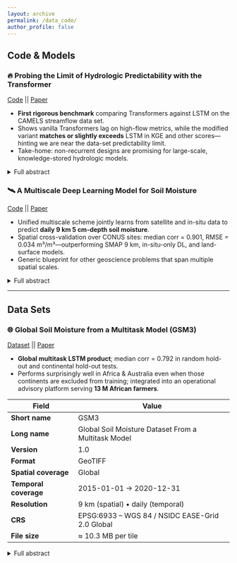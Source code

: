 ```yaml
---
layout: archive
permalink: /data_code/
author_profile: false
---
```


<!-- ====== MODELS / CODE ====== -->
## Code & Models

### 🔥 Probing the Limit of Hydrologic Predictability with the **Transformer**
[Code](https://doi.org/10.5281/zenodo.13664154) || [Paper](https://doi.org/10.1016/j.jhydrol.2024.131389)
- **First rigorous benchmark** comparing Transformers against LSTM on the CAMELS streamflow data set.  
- Shows vanilla Transformers lag on high-flow metrics, while the modified variant **matches or slightly exceeds** LSTM in KGE and other scores—hinting we are near the data-set predictability limit.  
- Take-home: non-recurrent designs are promising for large-scale, knowledge-stored hydrologic models.  
<details><summary>Full abstract</summary>For a number of years since their introduction to hydrology, recurrent neural networks like long short-term memory (LSTM) networks have proven remarkably difficult to surpass in terms of daily hydrograph metrics on community-shared benchmarks. Outside of hydrology, Transformers have now become the model of choice for sequential prediction tasks, making it a curious architecture to investigate for application to hydrology. Here, we first show that a vanilla (basic) Transformer architecture is not competitive against LSTM on the widely benchmarked CAMELS streamflow dataset, and lagged especially prominently for the high-flow metrics, perhaps due to the lack of memory mechanisms. However, a recurrence-free variant of the Transformer model obtained mixed comparisons with LSTM, producing very slightly higher Kling-Gupta efficiency coefficients (KGE), along with other metrics. The lack of advantages for the vanilla Transformer network is linked to the nature of hydrologic processes. Additionally, similar to LSTM, the Transformer can also merge multiple meteorological forcing datasets to improve model performance. Therefore, the modified Transformer represents a rare competitive architecture to LSTM in rigorous benchmarks. Valuable lessons were learned: (1) the basic Transformer architecture is not suitable for hydrologic modeling; (2) the recurrence-free modification is beneficial, so future work should continue to test such modifications; and (3) the performance of state-of-the-art models may be close to the prediction limits of the dataset. As a non-recurrent model, the Transformer may bear scale advantages for learning from bigger datasets and storing knowledge. This work lays the groundwork for future explorations into pretraining models, serving as a foundational benchmark that underscores the potential benefits in hydrology.</details>

### 🛰️ A Multiscale Deep Learning Model for Soil Moisture
[Code](https://zenodo.org/records/6363140) || [Paper](https://doi.org/10.1029/2021GL096847)
- Unified multiscale scheme jointly learns from satellite and in-situ data to predict **daily 9 km 5 cm-depth soil moisture**.  
- Spatial cross-validation over CONUS sites: median corr = 0.901, RMSE = 0.034 m³/m³—outperforming SMAP 9 km, in-situ-only DL, and land-surface models.  
- Generic blueprint for other geoscience problems that span multiple spatial scales.  
<details><summary>Full abstract</summary>Deep learning (DL) models trained on hydrologic observations can perform extraordinarily well, but they can inherit deficiencies of the training data, such as limited coverage of in situ data or low resolution/accuracy of satellite data. Here we propose a novel multiscale DL scheme learning simultaneously from satellite and in situ data to predict 9 km daily soil moisture (5 cm depth). Based on spatial cross-validation over sites in the conterminous United States, the multiscale scheme obtained a median correlation of 0.901 and root-mean-square error of 0.034 m3/m3. It outperformed the Soil Moisture Active Passive satellite mission's 9 km product, DL models trained on in situ data alone, and land surface models. Our 9 km product showed better accuracy than previous 1 km satellite downscaling products, highlighting limited impacts of improving resolution. Not only is our product useful for planning against floods, droughts, and pests, our scheme is generically applicable to geoscientific domains with data on multiple scales, breaking the confines of individual data sets.</details>

---

<!-- ====== DATA SETS ====== -->
## Data Sets

### 🌐 Global Soil Moisture from a Multitask Model (**GSM3**)
[Dataset](https://doi.org/10.5281/zenodo.7344484) || [Paper](https://doi.org/10.5194/gmd-16-1553-2023)
- **Global multitask LSTM product**; median corr = 0.792 in random hold-out and continental hold-out tests.  
- Performs surprisingly well in Africa & Australia even when those continents are excluded from training; integrated into an operational advisory platform serving **13 M African farmers**.

| Field | Value |
|-------|-------|
| **Short name** | GSM3 |
| **Long name** | Global Soil Moisture Dataset From a Multitask Model |
| **Version** | 1.0 |
| **Format** | GeoTIFF |
| **Spatial coverage** | Global |
| **Temporal coverage** | 2015-01-01 → 2020-12-31 |
| **Resolution** | 9 km (spatial) • daily (temporal) |
| **CRS** | EPSG:6933 – WGS 84 / NSIDC EASE-Grid 2.0 Global |
| **File size** | ≈ 10.3 MB per tile |

<details><summary>Full abstract</summary>Climate change threatens our ability to grow food for an ever-increasing population. There is a need for high-quality soil moisture predictions in under-monitored regions like Africa. However, it is unclear if soil moisture processes are globally similar enough to allow our models trained on available in situ data to maintain accuracy in unmonitored regions. We present a multitask long short-term memory (LSTM) model that learns simultaneously from global satellite-based data and in situ soil moisture data. This model is evaluated in both random spatial holdout mode and continental holdout mode (trained on some continents, tested on a different one). The model compared favorably to current land surface models, satellite products, and a candidate machine learning model, reaching a global median correlation of 0.792 for the random spatial holdout test. It behaved surprisingly well in Africa and Australia, showing high correlation even when we excluded their sites from the training set, but it performed relatively poorly in Alaska where rapid changes are occurring. In all but one continent (Asia), the multitask model in the worst-case scenario test performed better than the soil moisture active passive (SMAP) 9 km product. Factorial analysis has shown that the LSTM model's accuracy varies with terrain aspect, resulting in lower performance for dry and south-facing slopes or wet and north-facing slopes. This knowledge helps us apply the model while understanding its limitations. This model is being integrated into an operational agricultural assistance application which currently provides information to 13 million African farmers.</details>
